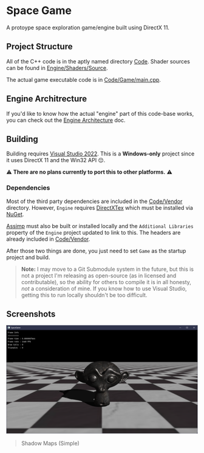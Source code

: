 ﻿# Space Game

A protoype space exploration game/engine built using DirectX 11.

## Project Structure

All of the C++ code is in the aptly named directory [Code](Code). Shader sources can be found in [Engine/Shaders/Source](Engine/Shaders/Source).

The actual game executable code is in [Code/Game/main.cpp](Code/Game/main.cpp).

## Engine Architrecture

If you'd like to know how the actual "engine" part of this code-base works, you can check out the [Engine Architecture](Docs/Engine-Architecture.md) doc.

## Building

Building requires [Visual Studio 2022](https://visualstudio.microsoft.com/vs/). This is a **Windows-only** project since it uses DirectX 11 and the Win32 API 😔.

⚠️ **There are no plans currently to port this to other platforms.** ⚠️

### Dependencies

Most of the third party dependencies are included in the [Code/Vendor](Code/Vendor) directory.
However, `Engine` requires [DirectXTex](https://github.com/microsoft/DirectXTex) which must be installed via [NuGet](https://www.nuget.org/).

[Assimp](https://github.com/assimp/assimp) must also be built or installed locally and the `Additional Libraries` property of the `Engine` project updated to link to this. The headers
are already included in [Code/Vendor](Code/Vendor).

After those two things are done, you just need to set `Game` as the startup project and build.

> **Note:** I may move to a Git Submodule system in the future, but this is not a project I'm releasing as open-source (as in licensed and contributable), so the ability for others to compile it is in all honesty, *not* a consideration of mine. If you know how to use Visual Studio, getting this to run locally shouldn't be too difficult.

## Screenshots

![](Docs/ShadowMaps.png)
> Shadow Maps (Simple)
